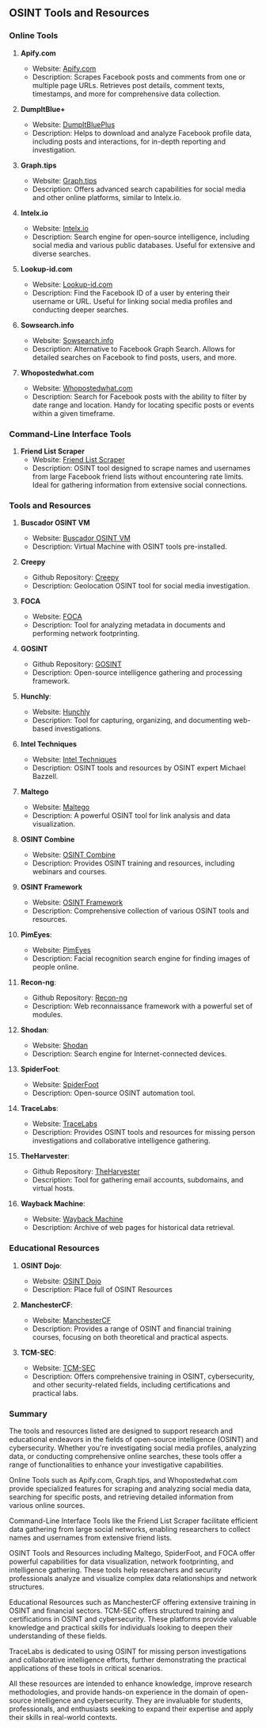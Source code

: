 ## OSINT Tools and Resources

### Online Tools

1. **Apify.com**
   - Website: [Apify.com](https://apify.com)
   - Description: Scrapes Facebook posts and comments from one or multiple page URLs. Retrieves post details, comment texts, timestamps, and more for comprehensive data collection.

2. **DumpItBlue+**
   - Website: [DumpItBluePlus](https:https://github.com/arioux/DumpItBluePlus)
   - Description: Helps to download and analyze Facebook profile data, including posts and interactions, for in-depth reporting and investigation.

3. **Graph.tips**
   - Website: [Graph.tips](https://graph.tips)
   - Description: Offers advanced search capabilities for social media and other online platforms, similar to Intelx.io.

4. **Intelx.io**
   - Website: [Intelx.io](https://intelx.io)
   - Description: Search engine for open-source intelligence, including social media and various public databases. Useful for extensive and diverse searches.

5. **Lookup-id.com**
   - Website: [Lookup-id.com](https://lookup-id.com)
   - Description: Find the Facebook ID of a user by entering their username or URL. Useful for linking social media profiles and conducting deeper searches.

6. **Sowsearch.info**
   - Website: [Sowsearch.info](https://sowsearch.info)
   - Description: Alternative to Facebook Graph Search. Allows for detailed searches on Facebook to find posts, users, and more.

7. **Whopostedwhat.com**
   - Website: [Whopostedwhat.com](https://whopostedwhat.com)
   - Description: Search for Facebook posts with the ability to filter by date range and location. Handy for locating specific posts or events within a given timeframe.

### Command-Line Interface Tools

1. **Friend List Scraper**
   - Website: [Friend List Scraper](https://github.com/n0kovo/fb_friend_list_scraper)
   - Description: OSINT tool designed to scrape names and usernames from large Facebook friend lists without encountering rate limits. Ideal for gathering information from extensive social connections.

### Tools and Resources

1. **Buscador OSINT VM**
   - Website: [Buscador OSINT VM](https://inteltechniques.com/buscador/)
   - Description: Virtual Machine with OSINT tools pre-installed.

2. **Creepy**
   - Github Repository: [Creepy](https://github.com/ilektrojohn/creepy)
   - Description: Geolocation OSINT tool for social media investigation.

3. **FOCA**
   - Website: [FOCA](https://www.elevenpaths.com/labstools/foca/index.html)
   - Description: Tool for analyzing metadata in documents and performing network footprinting.

4. **GOSINT**
   - Github Repository: [GOSINT](https://github.com/ciscocsirt/gosint)
   - Description: Open-source intelligence gathering and processing framework.

5. **Hunchly**:
   - Website: [Hunchly](https://www.hunch.ly/)
   - Description: Tool for capturing, organizing, and documenting web-based investigations.

6. **Intel Techniques**
   - Website: [Intel Techniques](https://inteltechniques.com/)
   - Description: OSINT tools and resources by OSINT expert Michael Bazzell.

7. **Maltego**
   - Website: [Maltego](https://www.maltego.com/)
   - Description: A powerful OSINT tool for link analysis and data visualization.

8. **OSINT Combine**
   - Website: [OSINT Combine](https://osintcombine.com/)
   - Description: Provides OSINT training and resources, including webinars and courses.

9. **OSINT Framework**
   - Website: [OSINT Framework](https://osintframework.com/)
   - Description: Comprehensive collection of various OSINT tools and resources.

10. **PimEyes**:
    - Website: [PimEyes](https://pimeyes.com/en)
    - Description: Facial recognition search engine for finding images of people online.

11. **Recon-ng**:
    - Github Repository: [Recon-ng](https://github.com/lanmaster53/recon-ng)
    - Description: Web reconnaissance framework with a powerful set of modules.
   
12. **Shodan**:
    - Website: [Shodan](https://www.shodan.io/)
    - Description: Search engine for Internet-connected devices.

13. **SpiderFoot**:
    - Website: [SpiderFoot](https://www.spiderfoot.net/)
    - Description: Open-source OSINT automation tool.

14. **TraceLabs**:
    - Website: [TraceLabs](https://www.tracelabs.org/)
    - Description: Provides OSINT tools and resources for missing person investigations and collaborative intelligence gathering.

15. **TheHarvester**:
    - Github Repository: [TheHarvester](https://github.com/laramies/theHarvester)
    - Description: Tool for gathering email accounts, subdomains, and virtual hosts.

16. **Wayback Machine**:
    - Website: [Wayback Machine](https://archive.org/web/)
    - Description: Archive of web pages for historical data retrieval.

### Educational Resources

1. **OSINT Dojo**:
   - Website: [OSINT Dojo](https://www.osintdojo.com/resources/)
   - Description: Place full of OSINT Resources

2. **ManchesterCF**:
   - Website: [ManchesterCF](https://manchestercf.com/)
   - Description: Provides a range of OSINT and financial training courses, focusing on both theoretical and practical aspects.

3. **TCM-SEC**:
   - Website: [TCM-SEC](https://academy.tcm-sec.com/)
   - Description: Offers comprehensive training in OSINT, cybersecurity, and other security-related fields, including certifications and practical labs.
  
### Summary

The tools and resources listed are designed to support research and educational endeavors in the fields of open-source intelligence (OSINT) and cybersecurity. Whether you're investigating social media profiles, analyzing data, or conducting comprehensive online searches, these tools offer a range of functionalities to enhance your investigative capabilities.

Online Tools such as Apify.com, Graph.tips, and Whopostedwhat.com provide specialized features for scraping and analyzing social media data, searching for specific posts, and retrieving detailed information from various online sources.

Command-Line Interface Tools like the Friend List Scraper facilitate efficient data gathering from large social networks, enabling researchers to collect names and usernames from extensive friend lists.

OSINT Tools and Resources including Maltego, SpiderFoot, and FOCA offer powerful capabilities for data visualization, network footprinting, and intelligence gathering. These tools help researchers and security professionals analyze and visualize complex data relationships and network structures.

Educational Resources such as ManchesterCF offering extensive training in OSINT and financial sectors. TCM-SEC offers structured training and certifications in OSINT and cybersecurity. These platforms provide valuable knowledge and practical skills for individuals looking to deepen their understanding of these fields.

TraceLabs is dedicated to using OSINT for missing person investigations and collaborative intelligence efforts, further demonstrating the practical applications of these tools in critical scenarios.

All these resources are intended to enhance knowledge, improve research methodologies, and provide hands-on experience in the domain of open-source intelligence and cybersecurity. They are invaluable for students, professionals, and enthusiasts seeking to expand their expertise and apply their skills in real-world contexts.
